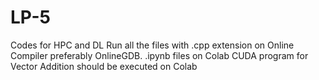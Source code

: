 # LP-5
Codes for HPC and DL
Run all the files with .cpp extension on Online Compiler preferably OnlineGDB.
.ipynb files on Colab
CUDA program for Vector Addition should be executed on Colab
